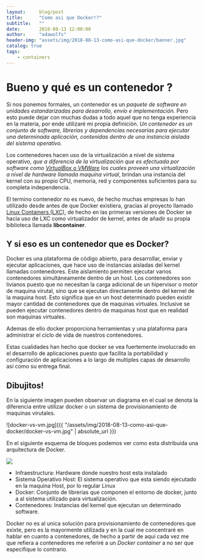```yaml
---
layout:     blog/post
title:      "Como asi que Docker!?"
subtitle:   ""
date:       2018-08-13 12:00:00
author:     "adawolfs"
header-img: "assets/img/2018-08-13-como-asi-que-docker/banner.jpg"
catalog: true
tags:
    - containers
---
```

# Bueno y qué es un contenedor ?

Si nos ponemos formales, un contenedor es un *paquete de software en unidades estandarizadas para desarrollo, envío e implementación.* Pero esto puede dejar con muchas dudas a todo aquel que no tenga experiencia en la materia, por ende utilizaré mi propia definición. *Un contenedor es un conjunto de software, librerías y dependencias necesarias para ejecutar una determinada aplicación, contenidas dentro de una instancia aislada del sistema operativo.*

Los contenedores hacen uso de la virtualización a nivel de sistema operativo, *que a diferencia de la virtualización que es efectuada por software como [VirtualBox o VMWare](https://wiki.archlinux.org/index.php/VirtualBox_(Espa%C3%B1ol)) los cuales proveen una virtualización a nivel de hardware llamada maquina virtual*, brindan una instancia del kernel con su propio CPU, memoria, red y componentes suficientes para su completa independencia.

El termino contenedor no es nuevo, de hecho muchas empresas lo han utilizado desde antes de que Docker existiera, gracias al proyecto llamado [Linux Containers (LXC)](https://wiki.archlinux.org/index.php/Linux_Containers), de hecho en las primeras versiones de Docker se hacia uso de LXC como virtualizador de kernel, antes de añadir su propia biblioteca llamada **libcontainer**.

## Y si eso es un contenedor que es Docker?

Docker es una plataforma de código abierto, para desarrollar, enviar y ejecutar aplicaciones, que hace uso de instancias aisladas del kernel llamadas contenedores. Este aislamiento permiten ejecutar varios contenedores simultáneamente dentro de un host. Los contenedores son livianos puesto que no necesitan la carga adicional de un hipervisor o motor de maquina virutal, sino que se ejecutan directamente dentro del kernel de la maquina host. Esto significa que en un host determinado pueden existir mayor cantidad de contenedores que de maquinas virtuales. Inclusive se pueden ejecutar contenedores dentro de maquinas host que en realidad son maquinas virtuales.

Ademas de ello docker proporciona herramientas y una plataforma para administrar el ciclo de vida de nuestros contenedores.

Estas cualidades han hecho que docker se vea fuertemente involucrado en el desarrollo de aplicaciones puesto que facilita la portabilidad y configuración de aplicaciones a lo largo de multiples capas de desarrollo así como su entrega final.

## Dibujitos!

En la siguiente imagen pueden observar un diagrama en el cual se denota la diferencia entre utilizar docker o un sistema de provisionamiento de maquinas virutales.


![docker-vs-vm.jpg]({{ "/assets/img/2018-08-13-como-asi-que-docker/docker-vs-vm.jpg" | absolute_url }})


En el siguiente esquema de bloques podemos ver como esta distribuida una arquitectura de Docker.

<img src="https://www.docker.com/sites/default/files/styles/large/public/container-what-is-container.png" style="margin:0">

- Infraestructura: Hardware donde nuestro host esta instalado
- Sistema Operativo Host: El sistema operativo que esta siendo ejecutado en la maquina Host, por lo regular Linux
- Docker: Conjunto de librerías que componen el entorno de docker, junto a al sistema utilizado para virtualización.
- Contenedores: Instancias del kernel que ejecutan un determinado software.

Docker no es al unica solución para provisionamiento de contenedores que exixte, pero es la mayormente utilizada y en la cual me concentraré en hablar en cuanto a contenedores, de hecho a partir de aquí cada vez me que refiera a contenedores me referiré a un *Docker container* a no ser que especifique lo contrario.
